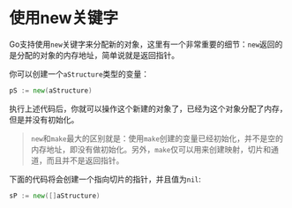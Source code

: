 # 使用new关键字

Go支持使用`new`关键字来分配新的对象，这里有一个非常重要的细节：`new`返回的是分配的对象的内存地址，简单说就是返回指针。

你可以创建一个`aStructure`类型的变量：
```go
pS := new(aStructure)
```
执行上述代码后，你就可以操作这个新建的对象了，已经为这个对象分配了内存，但是并没有初始化。

> `new`和`make`最大的区别就是：使用`make`创建的变量已经初始化，并不是空的内存地址，即没有做初始化。另外，`make`仅可以用来创建映射，切片和通道，而且并不是返回指针。

下面的代码将会创建一个指向切片的指针，并且值为`nil`:

```go
sP := new([]aStructure)
```





